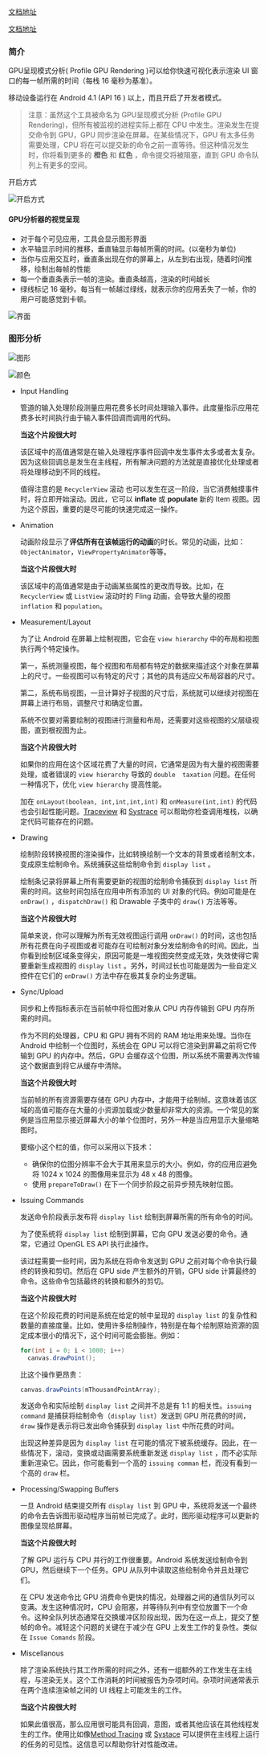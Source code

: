 [文档地址](https://developer.android.com/topic/performance/rendering/profile-gpu.html#sam)

[文档地址](https://developer.android.com/studio/profile/dev-options-rendering.html#visual-output)

### 简介

GPU呈现模式分析( Profile GPU Rendering )可以给你快速可视化表示渲染 UI 窗口的每一帧所需的时间（每栈 16 毫秒为基准）。

移动设备运行在 Android 4.1 (API 16 ) 以上，而且开启了开发者模式。

> 注意：虽然这个工具被命名为 GPU呈现模式分析 (Profile GPU Rendering)，但所有被监视的进程实际上都在 CPU 中发生。渲染发生在提交命令到 GPU，GPU 同步渲染在屏幕。在某些情况下，GPU 有太多任务需要处理，CPU 将在可以提交新的命令之前一直等待。但这种情况发生时，你将看到更多的 **橙色** 和 **红色** ，命令提交将被阻塞，直到 GPU 命令队列上有更多的空间。

开启方式

![开启方式](https://developer.android.com/images/tools/performance/profile-gpu-rendering/gettingstarted_image001.png)

#### GPU分析器的视觉呈现

* 对于每个可见应用，工具会显示图形界面
* 水平轴显示时间的推移，垂直轴显示每帧所需的时间。(以毫秒为单位)
* 当你与应用交互时，垂直条出现在你的屏幕上，从左到右出现，随着时间推移，绘制出每帧的性能
* 每一个垂直条表示一帧的渲染。垂直条越高，渲染的时间越长
* 绿线标记 16 毫秒。每当有一帧越过绿线，就表示你的应用丢失了一帧，你的用户可能感觉到卡顿。

![界面](https://developer.android.com/images/tools/performance/profile-gpu-rendering/gettingstarted_image002.png)

### 图形分析

![图形](https://developer.android.com/topic/performance/images/bars.png)



![颜色](https://developer.android.com/topic/performance/images/s-profiler-legend.png)

* Input Handling

  管道的输入处理阶段测量应用花费多长时间处理输入事件。此度量指示应用花费多长时间执行由于输入事件回调而调用的代码。

  **当这个片段很大时**

  该区域中的高值通常是在输入处理程序事件回调中发生事件太多或者太复杂。因为这些回调总是发生在主线程，所有解决问题的方法就是直接优化处理或者将处理移动到不同的线程。

  值得注意的是 `RecyclerView` 滚动 也可以发生在这一阶段，当它消费触摸事件时，将立即开始滚动。因此，它可以 **inflate** 或 **populate** 新的 Item 视图。因为这个原因，重要的是尽可能的快速完成这一操作。

* Animation

  动画阶段显示了**评估所有在该帧运行的动画**的时长。常见的动画，比如：`ObjectAnimator`，`ViewPropertyAnimator`等等。

  **当这个片段很大时**

  该区域中的高值通常是由于动画某些属性的更改而导致。比如，在 `RecyclerView` 或 `ListView` 滚动时的 Fling 动画，会导致大量的视图 `inflation` 和 `population`。

* Measurement/Layout

  为了让 Android 在屏幕上绘制视图，它会在 `view hierarchy` 中的布局和视图执行两个特定操作。

  第一，系统测量视图，每个视图和布局都有特定的数据来描述这个对象在屏幕上的尺寸。一些视图可以有特定的尺寸；其他的具有适应父布局容器的尺寸。

  第二，系统布局视图，一旦计算好子视图的尺寸后，系统就可以继续对视图在屏幕上进行布局，调整尺寸和确定位置。

  系统不仅要对需要绘制的视图进行测量和布局，还需要对这些视图的父层级视图，直到根视图为止。

  **当这个片段很大时**

  如果你的应用在这个区域花费了大量的时间，它通常是因为有大量的视图需要处理，或者错误的 `view hierarchy` 导致的 `double  taxation` 问题。在任何一种情况下，优化 `view hierarchy` 提高性能。

  加在 `onLayout(boolean, int,int,int,int)` 和 `onMeasure(int,int)` 的代码也会引起性能问题。[Traceview](https://developer.android.com/studio/profile/traceview.html) 和 [Systrace](https://developer.android.com/studio/profile/systrace.html) 可以帮助你检查调用堆栈，以确定代码可能存在的问题。

* Drawing

  绘制阶段转换视图的渲染操作，比如转换绘制一个文本的背景或者绘制文本，变成原生绘制命令。系统捕获这些绘制命令到 `display list` 。

  绘制条记录将屏幕上所有需要更新的视图的绘制命令捕获到 `display list` 所需的时间。这些时间包括在应用中所有添加的 UI 对象的代码。例如可能是在 `onDraw()` ，`dispatchDraw()` 和 Drawable 子类中的 `draw()` 方法等等。

  **当这个片段很大时**

  简单来说，你可以理解为所有无效视图运行调用 `onDraw()` 的时间，这也包括所有花费在向子视图或者可能存在可绘制对象分发绘制命令的时间。因此，当你看到绘制区域条变得尖，原因可能是一堆视图突然变成无效，失效使得它需要重新生成视图的 `display list` 。另外，时间过长也可能是因为一些自定义控件在它们的 `onDraw()` 方法中存在极其复杂的业务逻辑。

* Sync/Upload

  同步和上传指标表示在当前帧中将位图对象从 CPU 内存传输到 GPU 内存所需的时间。

  作为不同的处理器，CPU 和 GPU 拥有不同的 RAM 地址用来处理。当你在 Android 中绘制一个位图时，系统会在 GPU 可以将它渲染到屏幕之前将它传输到 GPU 的内存中。然后，GPU 会缓存这个位图，所以系统不需要再次传输这个数据直到将它从缓存中清除。

  **当这个片段很大时**

  当前帧的所有资源需要存储在 GPU 内存中，才能用于绘制帧。这意味着该区域的高值可能存在大量的小资源加载或少数量却非常大的资源。一个常见的案例是当应用显示接近屏幕大小的单个位图时，另外一种是当应用显示大量缩略图时。

  要缩小这个栏的值，你可以采用以下技术：

  * 确保你的位图分辨率不会大于其用来显示的大小。例如，你的应用应避免将 1024 x 1024 的图像用来显示为 48 x 48 的图像。
  * 使用 `prepareToDraw()` 在下一个同步阶段之前异步预先映射位图。

* Issuing Commands

  发送命令阶段表示发布将 `display list` 绘制到屏幕所需的所有命令的时间。

  为了使系统将 `display list` 绘制到屏幕，它向 GPU 发送必要的命令。通常，它通过 OpenGL ES API 执行此操作。

  该过程需要一些时间，因为系统在将命令发送到 GPU 之前对每个命令执行最终的转换和剪切。然后在 GPU side 产生额外的开销，GPU side 计算最终的命令。这些命令包括最终的转换和额外的剪切。

  **当这个片段很大时**

  在这个阶段花费的时间是系统在给定的帧中呈现的 `display list` 的复杂性和数量的直接度量。比如，使用许多绘制操作，特别是在每个绘制原始资源的固定成本很小的情况下，这个时间可能会膨胀。例如：

  ``` java
  for(int i = 0; i < 1000; i++)
    canvas.drawPoint();
  ```

  比这个操作更昂贵：

  ``` java
  canvas.drawPoints(mThousandPointArray);
  ```

  发送命令和实际绘制 `display list` 之间并不总是有 1:1 的相关性。`issuing command` 是捕获将绘制命令（`display list`）发送到 GPU 所花费的时间，`draw` 操作是表示将已发出命令捕获到 `display list` 中所花费的时间。

  出现这种差异是因为 `display list` 在可能的情况下被系统缓存。因此，在一些情况下，滚动，变换或动画需要系统重新发送 `display list` ，而不必实际重新渲染它。因此，你可能看到一个高的 `issuing comman` 栏，而没有看到一个高的 `draw` 栏。

* Processing/Swapping Buffers

  一旦 Android 结束提交所有 `display list` 到 GPU 中，系统将发送一个最终的命令去告诉图形驱动程序当前帧已完成了。此时，图形驱动程序可以更新的图像呈现给屏幕。

  **当这个片段很大时**

  了解 GPU 运行与 CPU 并行的工作很重要。Android 系统发送绘制命令到 GPU，然后继续下一个任务。GPU 从队列中读取这些绘制命令并且处理它们。

  在 CPU 发送命令比 GPU 消费命令更快的情况，处理器之间的通信队列可以变满。发生这种情况时，CPU 会阻塞，并等待队列中有空位放置下一个命令。这种全队列状态通常在交换缓冲区阶段出现，因为在这一点上，提交了整帧的命令。减轻这个问题的关键在于减少在 GPU 上发生工作的复杂性。类似在 `Issue Comands` 阶段。

* Miscellanous

  除了渲染系统执行其工作所需的时间之外，还有一组额外的工作发生在主线程，与渲染无关。这个工作消耗的时间被报告为杂项时间。杂项时间通常表示在两个连续渲染帧之间的 UI 线程上可能发生的工作。

  **当这个片段很大时**

  如果此值很高，那么应用很可能具有回调，意图，或者其他应该在其他线程发生的工作。使用比如像[Method Tracing](https://developer.android.com/studio/profile/traceview.html) 或 [Systace](https://developer.android.com/studio/profile/systrace.html) 可以提供在主线程上运行的任务的可见性。这信息可以帮助你针对性能改进。